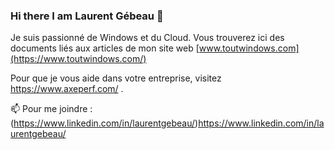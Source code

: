 ### Hi there I am Laurent Gébeau 👋

Je suis passionné de Windows et du Cloud.
Vous trouverez ici des documents liés aux articles de mon site web [www.toutwindows.com](https://www.toutwindows.com/)

Pour que je vous aide dans votre entreprise, visitez https://www.axeperf.com/ .


📫 Pour me joindre : (https://www.linkedin.com/in/laurentgebeau/)https://www.linkedin.com/in/laurentgebeau/

